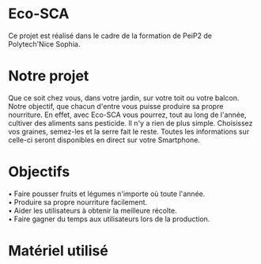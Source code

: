 # Eco-SCA
Ce projet est réalisé dans le cadre de la formation de PeiP2 de Polytech'Nice Sophia.

# Notre projet
Que ce soit chez vous, dans votre jardin, sur votre toit ou votre balcon. Notre objectif, que chacun d'entre vous puisse produire sa propre nourriture. En effet, avec Eco-SCA vous pourrez, tout au long de l'année, cultiver des aliments sans pesticide. Il n'y a rien de plus simple. Choisissez vos graines, semez-les et la serre fait le reste. 
Toutes les informations sur celle-ci seront disponibles en direct sur votre Smartphone. 

# Objectifs
• Faire pousser fruits et légumes n'importe où toute l'année.
<br>• Produire sa propre nourriture facilement.
<br>• Aider les utilisateurs à obtenir la meilleure récolte.
<br>• Faire gagner du temps aux utilisateurs lors de la production.

# Matériel utilisé

